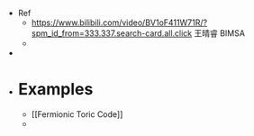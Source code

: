- Ref
	- https://www.bilibili.com/video/BV1oF411W71R/?spm_id_from=333.337.search-card.all.click 王晴睿 BIMSA
	-
-
- # Examples
	- [[Fermionic Toric Code]]
	-